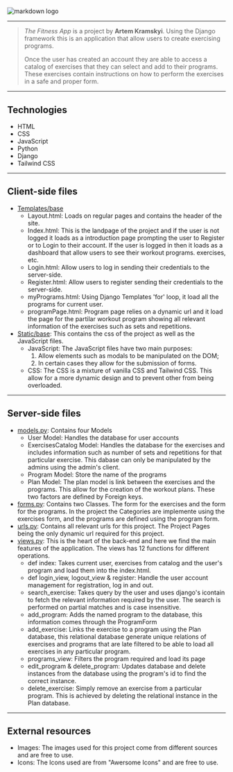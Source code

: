 #

![markdown logo](https://escrituras-eremitas.com/wp-content/uploads/2023/05/fitnessLogoNoBg.png)

---

> _The Fitness App_ is a project by __Artem Kramskyi__. Using the Django framework this is an application that allow users to create exercising programs.
>
> Once the user has created an account they are able to access a catalog of exercises that they can select and add to their programs. These exercises contain instructions on how to perform the exercises in a safe and proper form.

---

## Technologies

- HTML
- CSS
- JavaScript
- Python
- Django
- Tailwind CSS

---

## Client-side files

- [Templates/base](./base/templates/base/)
  - Layout.html: Loads on regular pages and contains the header of the site.
  - Index.html: This is the landpage of the project and if the user is not logged it loads as a introduction page prompting the user to Register or to Login to their account. If the user is logged in then it loads as a dashboard that allow users to see their workout programs. exercises, etc.
  - Login.html: Allow users to log in sending their credentials to the server-side.
  - Register.html: Allow users to register sending their credentials to the server-side.
  - myPrograms.html: Using Django Templates 'for' loop, it load all the programs for current user.
  - programPage.html: Program page relies on a dynamic url and it load the page for the partilar workout program showing all relevant information of the exercises such as sets and repetitions.
- [Static/base](./base/static/base/): This contains the css of the project as well as the JavaScript files.
  - JavaScript: The JavaScript files have two main purposes:
    1. Allow elements such as modals to be manipulated on the DOM;
    2. In certain cases they allow for the submission of forms.
  - CSS: The CSS is a mixture of vanilla CSS and Tailwind CSS. This allow for a more dynamic design and to prevent other from being overloaded.

---

## Server-side files

- [models.py](./base/models.py): Contains four Models
  - User Model: Handles the database for user accounts
  - ExercisesCatalog Model: Handles the database for the exercises and includes information such as number of sets and repetitions for that particular exercise. This dabase can only be manipulated by the admins using the admin's client.
  - Program Model: Store the name of the programs
  - Plan Model: The plan model is link between the exercises and the programs. This allow for the creation of the workout plans. These two factors are defined by Foreign keys.
- [forms.py](./base/forms.py): Contains two Classes. The form for the exercises and the form for the programs. In the project the Categories are implemente using the exercises form, and the programs are defined using the program form.
- [urls.py](./base/urls.py): Contains all relevant urls for this project. The Project Pages being the only dynamic url required for this project.
- [views.py](./base/views.py): This is the heart of the back-end and here we find the main features of the application. The views has 12 functions for different operations.
  - def index: Takes current user, exercises from catalog and the user's program and load them into the index.html.
  - def login_view, logout_view & register: Handle the user account management for registration, log in and out.
  - search_exercise: Takes query by the user and uses django's icontain to fetch the relevant information required by the user. The search is performed on partial matches and is case insensitive.
  - add_program: Adds the named program to the database, this information comes through the ProgramForm
  - add_exercise: Links the exercise to a program using the Plan database, this relational database generate unique relations of exercises and programs that are late filtered to be able to load all exercises in any particular program.
  - programs_view: Filters the program required and load its page
  - edit_program & delete_program: Updates database and delete instances from the database using the program's id to find the correct instance.
  - delete_exercise: Simply remove an exercise from a particular program. This is achieved by deleting the relational instance in the Plan database.

---

## External resources

- Images: The images used for this project come from different sources and are free to use.
- Icons: The Icons used are from "Awersome Icons" and are free to use.
